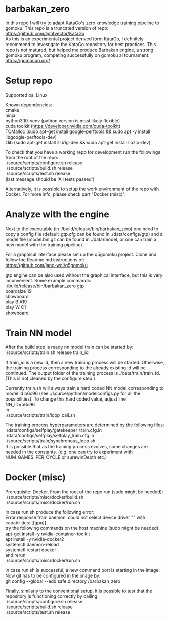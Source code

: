 # barbakan_zero
In this repo I will try to adapt KataGo's zero knowledge training pipeline to gomoku. This repo is a truncated version of repo: https://github.com/lightvector/KataGo  
As this is an experimental project derived form KataGo, I definitely recommend to investigate the KataGo repository for best practices. This repo is not matured, but helped me produce Barbakan engine, a strong gomoku program, competing successfully on gomoku ai tournament: https://gomocup.org/


# Setup repo
Supported os: Linux  

Known dependencies:  
cmake  
ninja  
python3.10-venv (python version is most likely flexible)  
cuda toolkit (https://developer.nvidia.com/cuda-toolkit)  
TCMalloc (sudo apt-get install google-perftools && sudo apt -y install libgoogle-perftools-dev)  
zlib (sudo apt-get install zlib1g-dev && sudo apt-get install libzip-dev)

To check that you have a working repo for development run the followings from the root of the repo:  
./source/scripts/configure.sh release  
./source/scripts/build.sh release  
./source/scripts/test.sh release  
(last message should be 'All tests passed')  

Alternatively, it is possible to setup the work environment of the repo with Docker. For more info, please check part "Docker (misc)". 

# Analyze with the engine
Next to the executable (in ./build/release/bin/barbakan_zero) one need to copy a config file (default_gtp.cfg can be found in ./data/configs/gtp) and a model file (model.bin.gz can be found in ./data/model, or one can train a new model with the training pipeline).  

For a graphical interface please set up the q5gomoku project. Clone and follow the Readme.md instructions of:  
https://github.com/jano-wol/q5gomoku

gtp engine can be also used without the graphical interface, but this is very inconvenient. Some example commands:  
./build/release/bin/barbakan_zero gtp  
boardsize 19  
showboard  
play B A19  
play W C1  
showboard

# Train NN model
After the build step is ready nn model train can be started by:  
./source/scripts/train.sh release train_id

If train_id is a new id, then a new training process will be started. Otherwise, the training process corresponding to the already existing id will be continued. The output folder of the training process is ./data/train/train_id. (This is not cleaned by the configure step.)

Currently train.sh will always train a hard coded NN model corresponding to model id b6c96 (see ./source/python/modelconfigs.py for all the possibilities). 
To change this hard coded value, adjust line  
NN_ID=b6c96  
in   
./source/scripts/train/loop_call.sh  

The training process hyperparameters are determined by the following files:  
./data/configs/selfplay/gatekeeper_train.cfg.in  
./data/configs/selfplay/selfplay_train.cfg.in  
./source/scripts/train/synchronous_loop.sh  
It is possible that as the training process evolves, some changes are needed in the constants. (e.g. one can try to experiment with NUM_GAMES_PER_CYCLE or surewinDepth etc.)

# Docker (misc)
Prerequisite: Docker.
From the root of the repo run (sudo might be needed):  
./source/scripts/misc/docker/build.sh  
./source/scripts/misc/docker/run.sh 

In case run.sh produce the following error:  
Error response from daemon: could not select device driver "" with capabilities: [[gpu]].  
try the following commands on the host machine (sudo might be needed):  
apt-get install -y nvidia-container-toolkit  
apt install -y nvidia-docker2   
systemctl daemon-reload  
systemctl restart docker  
and rerun  
./source/scripts/misc/docker/run.sh  

In case run.sh is successful, a new command port is starting in the image. Now git has to be configured in the image by:  
git config --global --add safe.directory /barbakan_zero

Finally, similarly to the conventional setup, it is possible to test that the repository is functioning correctly by calling:  
./source/scripts/configure.sh release  
./source/scripts/build.sh release  
./source/scripts/test.sh release  


